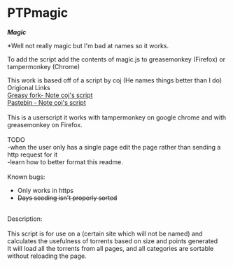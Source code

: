 # PTPmagic
***Magic***

*Well not really magic but I'm bad at names so it works.

To add the script add the contents of magic.js to greasemonkey (Firefox) or tampermonkey (Chrome)

This work is based off of a script by coj (He names things better than I do)<br>
Origional Links<br>
<a href="https://greasyfork.org/en/scripts/7498-ptp-average-bp-year-gib">Greasy fork- Note coj's script</a><br>
<a href="http://pastebin.com/xYFnCVJa">Pastebin - Note coj's script</a><br>
<br>
This is a userscript it works with tampermonkey on google chrome and with greasemonkey on Firefox.<br>
<br>
TODO<br>
-when the user only has a single page edit the page rather than sending a http request for it<br>
-learn how to better format this readme.
<br><br>
Known bugs:<br>
- Only works in https<br>
- ~~Days seeding isn't properly sorted~~ <br>
<br>
Description:<br>
<br>
This script is for use on a (certain site which will not be named) and calculates the usefulness of torrents based on size and points generated<br>
It will load all the torrents from all pages, and all categories are sortable without reloading the page.<br>
